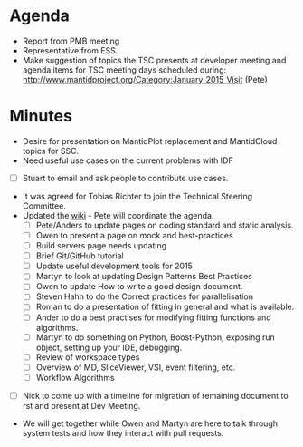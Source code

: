Agenda
======

* Report from PMB meeting
* Representative from ESS.
* Make suggestion of topics the TSC presents at developer meeting and agenda items for TSC meeting days scheduled during: http://www.mantidproject.org/Category:January_2015_Visit (Pete)


Minutes
=======

* Desire for presentation on MantidPlot replacement and MantidCloud topics for SSC.  
* Need useful use cases on the current problems with IDF
 * [ ] Stuart to email and ask people to contribute use cases. 
* It was agreed for Tobias Richter to join the Technical Steering Committee.
* Updated the [wiki](http://www.mantidproject.org/Category:Workshop2015) - Pete will coordinate the agenda.
  * [ ] Pete/Anders to update pages on coding standard and static analysis.
  * [ ] Owen to present a page on mock and best-practices
  * [ ] Build servers page needs updating
  * [ ] Brief Git/GitHub tutorial
  * [ ] Update useful development tools for 2015
  * [ ] Martyn to look at updating Design Patterns Best Practices
  * [ ] Owen to update How to write a good design document.
  * [ ] Steven Hahn to do the Correct practices for parallelisation
  * [ ] Roman to do a presentation of fitting in general and what is available.
  * [ ] Ander to do a best practises for modifying fitting functions and algorithms.
  * [ ] Martyn to do something on Python, Boost-Python, exposing run object, setting up your IDE, debugging.
  * [ ] Review of workspace types
  * [ ] Overview of MD, SliceViewer, VSI, event filtering, etc.
  * [ ] Workflow Algorithms
* [ ] Nick to come up with a timeline for migration of remaining document to rst and present at Dev Meeting.
* We will get together while Owen and Martyn are here to talk through system tests and how they interact with pull requests.
